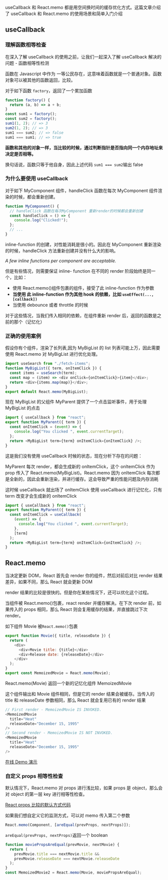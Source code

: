 useCallback 和 React.memo 都是用空间换时间的缓存优化方式。这篇文章介绍了 useCallback 和 React.memo 的使用场景和简单入门介绍

<!-- more -->

## useCallback

### 理解函数相等检查

在深入了解 useCallback 的使用之前，让我们一起深入了解 useCallback 解决的问题 - 函数相等性检测

函数在 Javascript 中作为 一等公民存在，这意味着函数就是一个普通对象。函数对象可以被其他的函数返回，比较。

对于如下函数 `factory`，返回了一个累加函数

```js
function factory() {
  return (a, b) => a + b;
}
const sum1 = factory();
const sum2 = factory();
sum1(1, 2); // => 3
sum2(1, 2); // => 3
sum1 === sum2; // => false
sum1 === sum1; // => true
```

**函数和其他的对象一样，当比较的时候，通过判断指针是否指向同一个内存地址来决定是否相等。**

换句话说，函数只等于他自身，因此上述代码 `sum1 === sum2`输出 false

### 为什么要使用 useCallback

对于如下 MyComponent 组件，handleClick 函数在每次 MyComponent 组件渲染的时候，都会重新创建。

```js
function MyComponent() {
  // handleClick 函数在每次MyComponent 重新render的时候都会重新创建
  const handleClick = () => {
    console.log("Clicked!");
  };
  // ...
}
```

inline-function 的创建，对性能消耗是很小的。因此在 MyComponent 重新渲染的时候，handleClick 方法重新创建并没有什么大的影响。

_A few inline functions per component are acceptable._

但是有些情况，则需要保证 inline- function 在不同的 render 阶段始终是同一个，比如：

- 使用 React.memo()组件包裹的组件，接受了此 inline-function 作为参数
- **当使用 此 inline-function 作为其他 hook 的依赖，比如 `useEffect(..., [callback])`**
- 当使用 debounce 或者 throttle 的时候

对于这些情况，当我们传入相同的依赖，在组件重新 render 后，返回的函数是之前的那个（记忆化）

### 正确的使用案例

假设你有个组件，渲染了长列表,因为 MyBigList 的 list 列表可能上万，因此需要使用 React.memo 对 MyBigList 进行优化处理。

```js
import useSearch from "./fetch-items";
function MyBigList({ term, onItemClick }) {
  const items = useSearch(term);
  const map = (item) => <div onClick={onItemClick}>{item}</div>;
  return <div>{items.map(map)}</div>;
}
export default React.memo(MyBigList);
```

现在 MyBigList 的父组件 MyParent 提供了一个点击监听事件，用于处理 MyBigList 的点击

```js
import { useCallback } from "react";
export function MyParent({ term }) {
  const onItemClick = (event) => {
    console.log("You clicked ", event.currentTarget);
  };
  return <MyBigList term={term} onItemClick={onItemClick} />;
}
```

这是我们没有使用 useCallback 时候的状态，现在分析下存在的问题：

MyParent 每次 render，都会生成新的 onItemClick，这个 onItemClick 作为 prop 传入了 React.memo(MyBigList)。React.memo 因为 onItemClick 每次都是全新的，因此会重新渲染，并进行缓存。这会导致严重的性能问题及内存消耗

这时候 useCallback 就出场了 onItemClick 使用 useCallback 进行记忆化，只有 term 改变才会生成新的 onItemClick

```js
import { useCallback } from "react";
export function MyParent({ term }) {
  const onItemClick = useCallback(
    (event) => {
      console.log("You clicked ", event.currentTarget);
    },
    [term]
  );
  return <MyBigList term={term} onItemClick={onItemClick} />;
}
```

## React.memo

当决定更新 DOM，React 首先会 render 你的组件，然后对前后对比 render 结果差异，如果不同，那么 React 就会更新 DOM

render 结果的比较是很快的。但是你在某些情况下，还可以优化这个过程。

当组件被 React.memo()包裹，react render 并缓存解决。在下次 render 前，如果传入的 props 相同，那么 React 则会复用缓存的结果，并直接跳过下次 render。

如下组件 Movie 被`React.memo()`包裹

```js
export function Movie({ title, releaseDate }) {
  return (
    <div>
      <div>Movie title: {title}</div>
      <div>Release date: {releaseDate}</div>
    </div>
  );
}
export const MemoizedMovie = React.memo(Movie);
```

React.memo(Movie) 返回一个新的记忆化组件 MemoizedMovie

这个组件输出和 Movie 组件相同，但是它的 render 结果会被缓存。当传入的 title 和 releaseDate 参数相同，那么 React 就会复用已有的 render 结果

```js
// First render - MemoizedMovie IS INVOKED.
<MemoizedMovie
  title="Heat"
  releaseDate="December 15, 1995"
/>
// Second render - MemoizedMovie IS NOT INVOKED.
<MemoizedMovie
  title="Heat"
  releaseDate="December 15, 1995"
/>
```

[在线 Demo 演示](https://codesandbox.io/s/react-memo-demo-c9dx1)

### 自定义 props 相等性检查

默认情况下，React.memo 对 props 进行浅比较，如果 props 是 object，那么会对 object 的第一层 key 进行相等性检查。

[React props 比较的默认方式代码](https://github.com/facebook/react/blob/v16.8.6/packages/shared/shallowEqual.js)

如果我们想自定义它的监测方式，可以对 memo 传入第二个参数

```js
React.memo(Component, [areEqual(prevProps, nextProps)]);
```

`areEqual(prevProps, nextProps)`返回一个 boolean

```js
function moviePropsAreEqual(prevMovie, nextMovie) {
  return (
    prevMovie.title === nextMovie.title &&
    prevMovie.releaseDate === nextMovie.releaseDate
  );
}
const MemoizedMovie2 = React.memo(Movie, moviePropsAreEqual);
```
